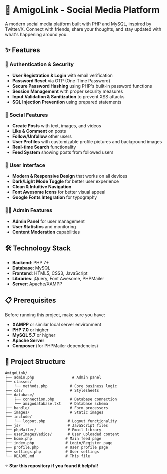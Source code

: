 # 🌟 AmigoLink - Social Media Platform

A modern social media platform built with PHP and MySQL, inspired by Twitter/X. Connect with friends, share your thoughts, and stay updated with what's happening around you.

## ✨ Features

### 🔐 Authentication & Security
- **User Registration & Login** with email verification
- **Password Reset** via OTP (One-Time Password)
- **Secure Password Hashing** using PHP's built-in password functions
- **Session Management** with proper security measures
- **Input Validation & Sanitization** to prevent XSS attacks
- **SQL Injection Prevention** using prepared statements

### 📱 Social Features
- **Create Posts** with text, images, and videos
- **Like & Comment** on posts
- **Follow/Unfollow** other users
- **User Profiles** with customizable profile pictures and background images
- **Real-time Search** functionality
- **Feed System** showing posts from followed users

### 🎨 User Interface
- **Modern & Responsive Design** that works on all devices
- **Dark/Light Mode Toggle** for better user experience
- **Clean & Intuitive Navigation**
- **Font Awesome Icons** for better visual appeal
- **Google Fonts Integration** for typography

### 👨‍💼 Admin Features
- **Admin Panel** for user management
- **User Statistics** and monitoring
- **Content Moderation** capabilities

## 🛠️ Technology Stack

- **Backend**: PHP 7+
- **Database**: MySQL
- **Frontend**: HTML5, CSS3, JavaScript
- **Libraries**: jQuery, Font Awesome, PHPMailer
- **Server**: Apache/XAMPP

## 📋 Prerequisites

Before running this project, make sure you have:

- **XAMPP** or similar local server environment
- **PHP 7.0** or higher
- **MySQL 5.7** or higher
- **Apache Server**
- **Composer** (for PHPMailer dependencies)

## 📁 Project Structure

```
AmigoLink/
├── admin.php                 # Admin panel
├── classes/
│   └── methods.php          # Core business logic
├── css/                     # Stylesheets
├── database/
│   ├── connection.php       # Database connection
│   └── amigodatabase.txt    # Database schema
├── handle/                  # Form processors
├── images/                  # Static images
├── include/
│   └── logout.php          # Logout functionality
├── js/                     # JavaScript files
├── phpMailer/              # Email library
├── userImagesVedios/       # User uploaded content
├── home.php               # Main feed page
├── index.php              # Login/Register page
├── profile.php            # User profile page
├── settings.php           # User settings
└── README.md              # This file
```

⭐ **Star this repository if you found it helpful!** 
